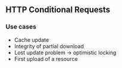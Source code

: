 ## HTTP Conditional Requests
### Use cases

* Cache update
* Integrity of partial download
* Lost update problem -> optimistic locking
* First upload of a resource
